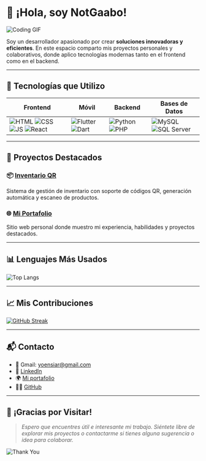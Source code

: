 # 👋 ¡Hola, soy NotGaabo!

![Coding GIF](https://media.giphy.com/media/dZX3AduGrY3uJ7qCsx/giphy.gif)

Soy un desarrollador apasionado por crear **soluciones innovadoras y eficientes**. En este espacio comparto mis proyectos personales y colaborativos, donde aplico tecnologías modernas tanto en el frontend como en el backend.

---

## 🚀 Tecnologías que Utilizo

| Frontend | Móvil | Backend | Bases de Datos |
|----------|-------|---------|----------------|
| ![HTML](https://img.shields.io/badge/HTML5-E34F26?logo=html5&logoColor=white) ![CSS](https://img.shields.io/badge/CSS3-1572B6?logo=css3&logoColor=white) ![JS](https://img.shields.io/badge/JavaScript-F7DF1E?logo=javascript&logoColor=black) ![React](https://img.shields.io/badge/React-20232A?logo=react&logoColor=61DAFB) | ![Flutter](https://img.shields.io/badge/Flutter-02569B?logo=flutter&logoColor=white) ![Dart](https://img.shields.io/badge/Dart-0175C2?logo=dart&logoColor=white) | ![Python](https://img.shields.io/badge/Python-3776AB?logo=python&logoColor=white) ![PHP](https://img.shields.io/badge/PHP-777BB4?logo=php&logoColor=white) | ![MySQL](https://img.shields.io/badge/MySQL-4479A1?logo=mysql&logoColor=white) ![SQL Server](https://img.shields.io/badge/SQL%20Server-CC2927?logo=microsoft-sql-server&logoColor=white) |

---

## 🌟 Proyectos Destacados

### 📦 [Inventario QR](https://github.com/notgaabo/Proyecto-Inventario-con-QR-code)
Sistema de gestión de inventario con soporte de códigos QR, generación automática y escaneo de productos.

### 🌐 [Mi Portafolio](https://github.com/notgaabo/Mi-portafolio)
Sitio web personal donde muestro mi experiencia, habilidades y proyectos destacados.

---

## 📊 Lenguajes Más Usados

![Top Langs](https://github-readme-stats.vercel.app/api/top-langs/?username=notgaabo&hide_progress=true)

---

## 📈 Mis Contribuciones

[![GitHub Streak](https://github-readme-streak-stats.herokuapp.com?user=notgaabo&theme=dark&hide_border=true&date_format=j%2Fn%5B%2FY%5D&exclude_days=Sun%2CSat)](https://git.io/streak-stats)

---

## 📬 Contacto

- 💌 Gmail: yoensiar@gmail.com  
- 💼 [LinkedIn](https://www.linkedin.com/in/yoensi-arias-248b32299/)  
- 🌍 [Mi portafolio](https://mi-portafolio-navy.vercel.app/)  
- 🧑‍💻 [GitHub](https://github.com/notgaabo)

---

## 🙌 ¡Gracias por Visitar!

> *Espero que encuentres útil e interesante mi trabajo. Siéntete libre de explorar mis proyectos o contactarme si tienes alguna sugerencia o idea para colaborar.*

![Thank You](https://media.giphy.com/media/3oriO0OEd9QIDdllqo/giphy.gif)
